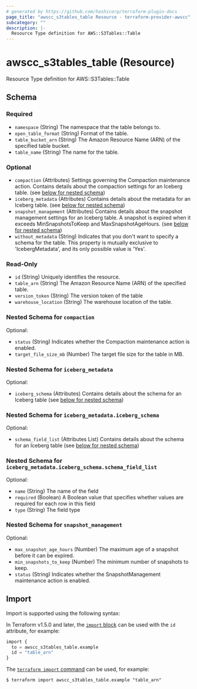 ```yaml
---
# generated by https://github.com/hashicorp/terraform-plugin-docs
page_title: "awscc_s3tables_table Resource - terraform-provider-awscc"
subcategory: ""
description: |-
  Resource Type definition for AWS::S3Tables::Table
---
```


# awscc_s3tables_table (Resource)

Resource Type definition for AWS::S3Tables::Table



<!-- schema generated by tfplugindocs -->
## Schema

### Required

- `namespace` (String) The namespace that the table belongs to.
- `open_table_format` (String) Format of the table.
- `table_bucket_arn` (String) The Amazon Resource Name (ARN) of the specified table bucket.
- `table_name` (String) The name for the table.

### Optional

- `compaction` (Attributes) Settings governing the Compaction maintenance action. Contains details about the compaction settings for an Iceberg table. (see [below for nested schema](#nestedatt--compaction))
- `iceberg_metadata` (Attributes) Contains details about the metadata for an Iceberg table. (see [below for nested schema](#nestedatt--iceberg_metadata))
- `snapshot_management` (Attributes) Contains details about the snapshot management settings for an Iceberg table. A snapshot is expired when it exceeds MinSnapshotsToKeep and MaxSnapshotAgeHours. (see [below for nested schema](#nestedatt--snapshot_management))
- `without_metadata` (String) Indicates that you don't want to specify a schema for the table. This property is mutually exclusive to 'IcebergMetadata', and its only possible value is 'Yes'.

### Read-Only

- `id` (String) Uniquely identifies the resource.
- `table_arn` (String) The Amazon Resource Name (ARN) of the specified table.
- `version_token` (String) The version token of the table
- `warehouse_location` (String) The warehouse location of the table.

<a id="nestedatt--compaction"></a>
### Nested Schema for `compaction`

Optional:

- `status` (String) Indicates whether the Compaction maintenance action is enabled.
- `target_file_size_mb` (Number) The target file size for the table in MB.


<a id="nestedatt--iceberg_metadata"></a>
### Nested Schema for `iceberg_metadata`

Optional:

- `iceberg_schema` (Attributes) Contains details about the schema for an Iceberg table (see [below for nested schema](#nestedatt--iceberg_metadata--iceberg_schema))

<a id="nestedatt--iceberg_metadata--iceberg_schema"></a>
### Nested Schema for `iceberg_metadata.iceberg_schema`

Optional:

- `schema_field_list` (Attributes List) Contains details about the schema for an Iceberg table (see [below for nested schema](#nestedatt--iceberg_metadata--iceberg_schema--schema_field_list))

<a id="nestedatt--iceberg_metadata--iceberg_schema--schema_field_list"></a>
### Nested Schema for `iceberg_metadata.iceberg_schema.schema_field_list`

Optional:

- `name` (String) The name of the field
- `required` (Boolean) A Boolean value that specifies whether values are required for each row in this field
- `type` (String) The field type




<a id="nestedatt--snapshot_management"></a>
### Nested Schema for `snapshot_management`

Optional:

- `max_snapshot_age_hours` (Number) The maximum age of a snapshot before it can be expired.
- `min_snapshots_to_keep` (Number) The minimum number of snapshots to keep.
- `status` (String) Indicates whether the SnapshotManagement maintenance action is enabled.

## Import

Import is supported using the following syntax:

In Terraform v1.5.0 and later, the [`import` block](https://developer.hashicorp.com/terraform/language/import) can be used with the `id` attribute, for example:

```terraform
import {
  to = awscc_s3tables_table.example
  id = "table_arn"
}
```

The [`terraform import` command](https://developer.hashicorp.com/terraform/cli/commands/import) can be used, for example:

```shell
$ terraform import awscc_s3tables_table.example "table_arn"
```
